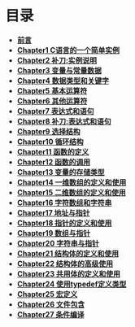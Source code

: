 # 目录

- [**前言**](Forward.md)<br>
- [**Chapter1 C语言的一个简单实例**](Chapter1.md)<br>
- [**Chapter2 补刀:实例说明**](Chapter2.md)<br>
- [**Chapter3 变量与常量数据**](Chapter3.md)<br>
- [**Chapter4 数据类型和关键字**](Chapter4.md)<br>
- [**Chapter5 基本运算符**](Chapter5.md)<br>
- [**Chapter6 其他运算符**](Chapter6.md)<br>
- [**Chapter7 表达式和语句**](Chapter7.md)<br>
- [**Chapter8 补刀:表达式和语句**](Chapter8.md)<br>
- [**Chapter9 选择结构**](Chapter9.md)<br>
- [**Chapter10 循环结构**](Chapter10.md)<br>
- [**Chapter11 函数的定义**](Chapter11.md)<br>
- [**Chapter12 函数的调用**](Chapter12.md)<br>
- [**Chapter13 变量的存储类型**](Chapter13.md)<br>
- [**Chapter14 一维数组的定义和使用**](Chapter14.md)<br>
- [**Chapter15 二维数组的定义和使用**](Chapter15.md)<br>
- [**Chapter16 字符数组和字符串**](Chapter16.md)<br>
- [**Chapter17 地址与指针**](Chapter17.md)<br>
- [**Chapter18 指针的定义和使用**](Chapter18.md)<br>
- [**Chapter19 数组与指针**](Chapter19.md)<br>
- [**Chapter20 字符串与指针**](Chapter20.md)<br>
- [**Chapter21 结构体的定义和使用**](Chapter21.md)<br>
- [**Chapter22 结构体的高级使用**](Chapter22.md)<br>
- [**Chapter23 共用体的定义和使用**](Chapter23.md)<br>
- [**Chapter24 使用typedef定义类型**](Chapter24.md)<br>
- [**Chapter25 宏定义**](Chapter25.md)<br>
- [**Chapter26 文件包含**](Chapter26.md)<br>
- [**Chapter27 条件编译**](Chapter27.md)<br>
